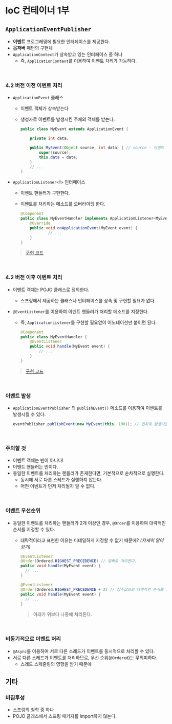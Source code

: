 # IoC 컨테이너 1부

## `ApplicationEventPublisher`

- **이벤트** 프로그래밍에 필요한 인터페이스를 제공한다.
- **옵저버** 패턴의 구현체
- `ApplicationContext`가 상속받고 있는 인터페이스 중 하나
  - 즉, `ApplicationContext`를 이용하여 이벤트 처리가 가능하다.

</br>

### 4.2 버전 이전 이벤트 처리

- `ApplicationEvent` 클래스

  - 이벤트 객체가 상속받는다

  - 생성자로 이벤트를 발생시킨 주체의 객체를 받는다.

    ```java
    public class MyEvent extends ApplicationEvent {
    
        private int data;
    
        public MyEvent(Object source, int data) { // source - 이벤트 발생 주체
            super(source);
            this.data = data;
        }
        // ...
    }
    ```

- `ApplicationListener<T>` 인터페이스

  - 이벤트 핸들러가 구현한다.

  - 이벤트를 처리하는 메소드를 오버라이딩 한다.

    ```java
    @Component
    public class MyEventHandler implements ApplicationListener<MyEvent> {
        @Override
        public void onApplicationEvent(MyEvent event) {
    			// ...
        }
    }
    ```

  > [구현 코드](https://github.com/beginin15/spring-framework-core/commit/8a3b8ab9b88d5e5945ae16531e0bd1dda86d00d4)

</br>

### 4.2 버전 이후 이벤트 처리

- 이벤트 객체는 POJO 클래스로 정의한다.

  - 스프링에서 제공하는 클래스나 인터페이스를 상속 및 구현할 필요가 없다.

- `@EventListener`를 이용하여 이벤트 핸들러가 처리할 메소드를 지정한다.

  - 즉, `ApplicationListener`를 구현할 필요없이 어노테이션만 붙이면 된다.

    ```java
    @Component
    public class MyEventHandler {
        @EventListener
        public void handle(MyEvent event) {
            // ...
        }
    }
    ```

  > [구현 코드](https://github.com/beginin15/spring-framework-core/commit/5f5620e7628eed15d997f9a222fda683ec07ef93)

</br>

### 이벤트 발생

- `ApplicationEventPublisher` 의 `publishEvent()` 메소드를 이용하여 이벤트를 발생시킬 수 있다.

  ```java
  eventPublisher.publishEvent(new MyEvent(this, 100)); // 인자로 발생시킬 이벤트 객체를 전달한다.
  ```

</br>

### 주의할 것

- 이벤트 객체는 빈이 아니다!
- 이벤트 핸들러는 빈이다.
- 동일한 이벤트를 처리하는 핸들러가 존재한다면, 기본적으로 순차적으로 실행한다.
  - 동시에 서로 다른 스레드가 실행하지 않는다.
  - 어떤 이벤트가 먼저 처리될지 알 수 없다. 

</br>

### 이벤트 우선순위

- 동일한 이벤트를 처리하는 핸들러가 2개 이상인 경우, `@Order`를 이용하여 대략적인 순서를 지정할 수 있다.

  - 대략적이라고 표현한 이유는 디테일하게 지정할 수 없기 때문에? *(자세히 알아보기)*

    ```java
    @EventListener
    @Order(Ordered.HIGHEST_PRECEDENCE) // 일빠로 처리한다.
    public void handle(MyEvent event) {
      // ...
    }
    ```

    ```java
    @EventListener
    @Order(Ordered.HIGHEST_PRECEDENCE + 2) // 상수값으로 대략적인 순서를 표현한다.
    public void handle(MyEvent event) {
      // ...
    }
    ```

    > 아래가 위보다 나중에 처리된다.

</br>

### 비동기적으로 이벤트 처리

- `@Async`를 이용하여 서로 다른 스레드가 이벤트를 동시적으로 처리할 수 있다.
- 서로 다른 스레드가 이벤트를 처리하므로, 우선 순위(`@Ordered`)는 무의미하다.
  - 스레드 스케줄링의 영향을 받기 때문에 

## 기타

### 비침투성

- 스프링의 철학 중 하나
- POJO 클래스에서 스프링 패키지를 Import하지 않는다.